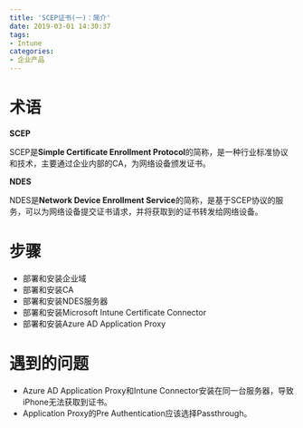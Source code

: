 ```yaml
---
title: 'SCEP证书(一)：简介'
date: 2019-03-01 14:30:37
tags:
- Intune
categories:
- 企业产品
---
```

# 术语

**SCEP**

SCEP是**Simple Certificate Enrollment Protocol**的简称，是一种行业标准协议和技术，主要通过企业内部的CA，为网络设备颁发证书。

**NDES**

NDES是**Network Device Enrollment Service**的简称，是基于SCEP协议的服务，可以为网络设备提交证书请求，并将获取到的证书转发给网络设备。


# 步骤

- 部署和安装企业域
- 部署和安装CA
- 部署和安装NDES服务器
- 部署和安装Microsoft Intune Certificate Connector
- 部署和安装Azure AD Application Proxy

# 遇到的问题

- Azure AD Application Proxy和Intune Connector安装在同一台服务器，导致iPhone无法获取到证书。
- Application Proxy的Pre Authentication应该选择Passthrough。




